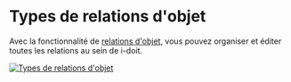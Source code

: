 # Types de relations d'objet

Avec la fonctionnalité de [relations d'objet](../../../basics/object-relations.md), vous pouvez organiser et éditer toutes les relations au sein de i-doit.

[![Types de relations d'objet](../../../assets/images/en/system-administration/administration/predefined-content/object-relation-types/1-ort.png)](../../../assets/images/en/system-administration/administration/predefined-content/object-relation-types/1-ort.png)